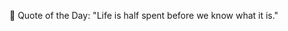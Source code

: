 <!-- start quote -->
💬 Quote of the Day: "Life is half spent before we know what it is."
<!-- end quote -->